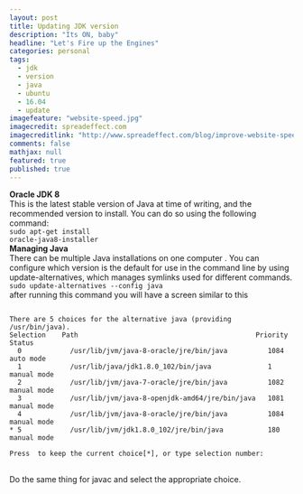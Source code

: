 ```yaml
---
layout: post
title: Updating JDK version
description: "Its ON, baby"
headline: "Let's Fire up the Engines"
categories: personal
tags: 
  - jdk
  - version
  - java
  - ubuntu
  - 16.04
  - update
imagefeature: "website-speed.jpg"
imagecredit: spreadeffect.com
imagecreditlink: "http://www.spreadeffect.com/blog/improve-website-speed/"
comments: false
mathjax: null
featured: true
published: true
---
```

<b>Oracle JDK 8</b><br>
This is the latest stable version of Java at time of writing, and the recommended version to install. You can do so using the following command:<br>
	<code>sudo apt-get install oracle-java8-installer</code><br>
<b>Managing Java</b><br>
There can be multiple Java installations on one computer . You can configure which version is the default for use in the command line by using update-alternatives, which manages symlinks used for different commands.<br>
<code>sudo update-alternatives --config java</code>
<br>
after running this command you will have a screen similar to this
<pre><code>
There are 5 choices for the alternative java (providing /usr/bin/java).
Selection    Path                                            Priority   Status
  0            /usr/lib/jvm/java-8-oracle/jre/bin/java          1084      auto mode
  1            /usr/lib/java/jdk1.8.0_102/bin/java              1         manual mode
  2            /usr/lib/jvm/java-7-oracle/jre/bin/java          1082      manual mode
  3            /usr/lib/jvm/java-8-openjdk-amd64/jre/bin/java   1081      manual mode
  4            /usr/lib/jvm/java-8-oracle/jre/bin/java          1084      manual mode
* 5            /usr/lib/jvm/jdk1.8.0_102/jre/bin/java           180       manual mode

Press <enter> to keep the current choice[*], or type selection number: 
</code>
</pre>
Do the same thing for javac and select the appropriate choice.